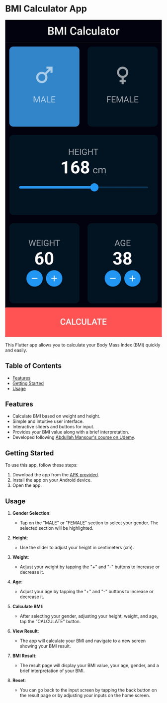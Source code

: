 # BMI Calculator App

![App Screenshot](<screenshots/home.jpg>)

This Flutter app allows you to calculate your Body Mass Index (BMI) quickly and easily.

## Table of Contents

- [Features](#features)
- [Getting Started](#getting-started)
- [Usage](#usage)

## Features

- Calculate BMI based on weight and height.
- Simple and intuitive user interface.
- Interactive sliders and buttons for input.
- Provides your BMI value along with a brief interpretation.
- Developed following [Abdullah Mansour's course on Udemy](https://www.udemy.com/course/complete-flutter-arabic/).

## Getting Started

To use this app, follow these steps:

1. Download the app from the [APK provided]().
2. Install the app on your Android device.
3. Open the app.

## Usage

1. **Gender Selection**:
    - Tap on the "MALE" or "FEMALE" section to select your gender. The selected section will be highlighted.

2. **Height**:
    - Use the slider to adjust your height in centimeters (cm).

3. **Weight**:
    - Adjust your weight by tapping the "+" and "-" buttons to increase or decrease it.

4. **Age**:
    - Adjust your age by tapping the "+" and "-" buttons to increase or decrease it.

5. **Calculate BMI**:
    - After selecting your gender, adjusting your height, weight, and age, tap the "CALCULATE" button.

6. **View Result**:
    - The app will calculate your BMI and navigate to a new screen showing your BMI result.

7. **BMI Result**:
    - The result page will display your BMI value, your age, gender, and a brief interpretation of your BMI.

8. **Reset**:
    - You can go back to the input screen by tapping the back button on the result page or by adjusting your inputs on the home screen.
